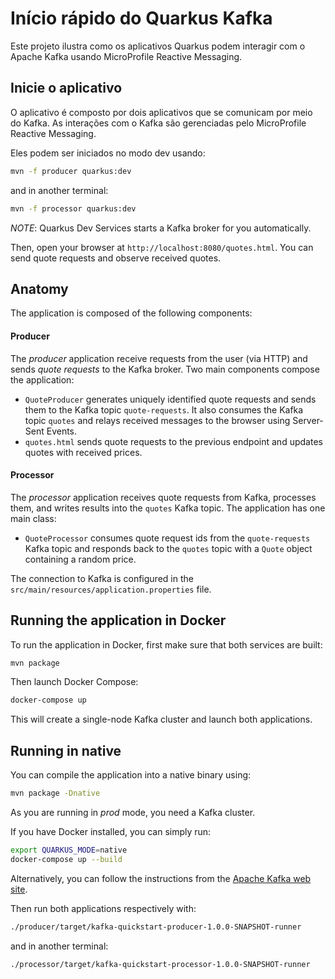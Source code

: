 Início rápido do Quarkus Kafka
========================

Este projeto ilustra como os aplicativos Quarkus podem interagir com o Apache Kafka usando MicroProfile Reactive Messaging.

## Inicie o aplicativo

O aplicativo é composto por dois aplicativos que se comunicam por meio do Kafka.
As interações com o Kafka são gerenciadas pelo MicroProfile Reactive Messaging.

Eles podem ser iniciados no modo dev usando:

```bash
mvn -f producer quarkus:dev
```

and in another terminal:

```bash
mvn -f processor quarkus:dev
```

_NOTE_: Quarkus Dev Services starts a Kafka broker for you automatically.

Then, open your browser at `http://localhost:8080/quotes.html`.
You can send quote requests and observe received quotes.

## Anatomy

The application is composed of the following components:

#### Producer

The _producer_ application receive requests from the user (via HTTP) and sends _quote requests_ to the Kafka broker.
Two main components compose the application:

* `QuoteProducer` generates uniquely identified quote requests and sends them to the Kafka topic `quote-requests`.
It also consumes the Kafka topic `quotes` and relays received messages to the browser using Server-Sent Events.
* `quotes.html` sends quote requests to the previous endpoint and updates quotes with received prices.

#### Processor

The _processor_ application receives quote requests from Kafka, processes them, and writes results into the `quotes` Kafka topic.
The application has one main class:

* `QuoteProcessor` consumes quote request ids from the `quote-requests` Kafka topic and responds back to the `quotes` topic with a `Quote` object containing a random price.

The connection to Kafka is configured in the `src/main/resources/application.properties` file.

## Running the application in Docker

To run the application in Docker, first make sure that both services are built:

```bash
mvn package
```

Then launch Docker Compose:

```bash
docker-compose up
```

This will create a single-node Kafka cluster and launch both applications.

## Running in native

You can compile the application into a native binary using:

```bash
mvn package -Dnative
```

As you are running in _prod_ mode, you need a Kafka cluster.

If you have Docker installed, you can simply run:

```bash
export QUARKUS_MODE=native
docker-compose up --build
```

Alternatively, you can follow the instructions from the [Apache Kafka web site](https://kafka.apache.org/quickstart).

Then run both applications respectively with:

```bash
./producer/target/kafka-quickstart-producer-1.0.0-SNAPSHOT-runner
```

and in another terminal:

```bash
./processor/target/kafka-quickstart-processor-1.0.0-SNAPSHOT-runner
```
